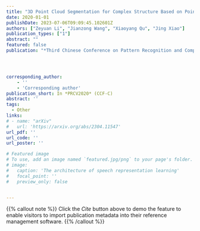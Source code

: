 ```yaml
---
title: "3D Point Cloud Segmentation for Complex Structure Based on PointSIFT"
date: 2020-01-01
publishDate: 2023-07-06T09:09:45.102601Z
authors: ["Zeyuan Li", "Jianzong Wang", "Xiaoyang Qu", "Jing Xiao"]
publication_types: ["1"]
abstract: ""
featured: false
publication: "*Third Chinese Conference on Pattern Recognition and Computer Vision*"




corresponding_author:
    - ''
    - 'Corresponding author'
publication_short: In *PRCV2020* (CCF-C)
abstract: ''
tags:
  - Other
links:
# - name: "arXiv"
#   url: 'https://arxiv.org/abs/2304.11547'
url_pdf: ''
url_code: ''
url_poster: ''

# Featured image
# To use, add an image named `featured.jpg/png` to your page's folder.
# image:
#   caption: 'The architecture of speech representation learning'
#   focal_point: ''
#   preview_only: false


---
```


{{% callout note %}}
Click the _Cite_ button above to demo the feature to enable visitors to import publication metadata into their reference management software.
{{% /callout %}}



